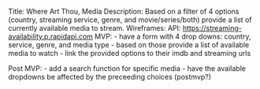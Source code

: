 Title: Where Art Thou, Media
Description: Based on a filter of 4 options (country, streaming service, genre, and movie/series/both) provide a list of currently available media to stream.
Wireframes:
API: https://streaming-availability.p.rapidapi.com
MVP: 
    - have a form with 4 drop downs: country, service, genre, and media type
    - based on those provide a list of available media to watch
    - link the provided options to their imdb and streaming urls
    
Post MVP:
    - add a search function for specific media
    - have the available dropdowns be affected by the preceeding choices (postmvp?)